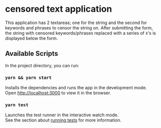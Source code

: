 # censored text application
This application has 2 textareas; one for the string and the second for keywords and phrases to censor the string on. After submitting the form, the string with censored keywords/phrases replaced with a series of `X`'s is displayed below the form.

## Available Scripts

In the project directory, you can run:

### `yarn && yarn start`

Installs the dependencies and runs the app in the development mode.\
Open [http://localhost:3000](http://localhost:3000) to view it in the browser.

### `yarn test`

Launches the test runner in the interactive watch mode.\
See the section about [running tests](https://facebook.github.io/create-react-app/docs/running-tests) for more information.
